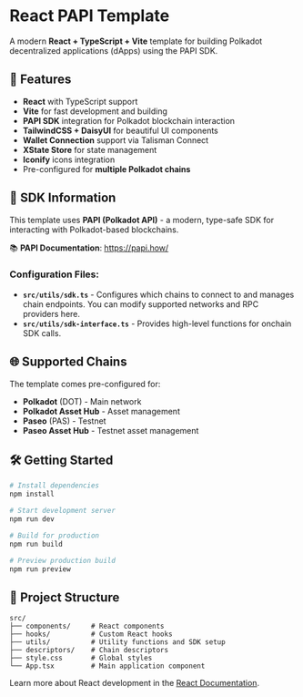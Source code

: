 # React PAPI Template

A modern **React + TypeScript + Vite** template for building Polkadot decentralized applications (dApps) using the PAPI SDK.

## 🚀 Features

- **React** with TypeScript support
- **Vite** for fast development and building
- **PAPI SDK** integration for Polkadot blockchain interaction
- **TailwindCSS + DaisyUI** for beautiful UI components
- **Wallet Connection** support via Talisman Connect
- **XState Store** for state management
- **Iconify** icons integration
- Pre-configured for **multiple Polkadot chains**

## 🔗 SDK Information

This template uses **PAPI (Polkadot API)** - a modern, type-safe SDK for interacting with Polkadot-based blockchains.

📚 **PAPI Documentation**: https://papi.how/

### Configuration Files:
- **`src/utils/sdk.ts`** - Configures which chains to connect to and manages chain endpoints. You can modify supported networks and RPC providers here.
- **`src/utils/sdk-interface.ts`** - Provides high-level functions for onchain SDK calls.

## 🌐 Supported Chains

The template comes pre-configured for:
- **Polkadot** (DOT) - Main network
- **Polkadot Asset Hub** - Asset management
- **Paseo** (PAS) - Testnet
- **Paseo Asset Hub** - Testnet asset management

## 🛠️ Getting Started

```bash
# Install dependencies
npm install

# Start development server
npm run dev

# Build for production
npm run build

# Preview production build
npm run preview
```

## 📁 Project Structure

```
src/
├── components/     # React components
├── hooks/          # Custom React hooks
├── utils/          # Utility functions and SDK setup
├── descriptors/    # Chain descriptors
├── style.css       # Global styles
└── App.tsx         # Main application component
```

Learn more about React development in the [React Documentation](https://react.dev/).
